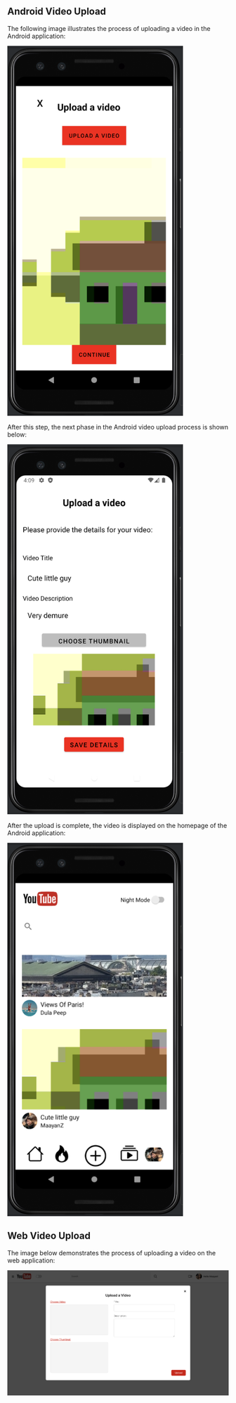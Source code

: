 
## Android Video Upload

The following image illustrates the process of uploading a video in the Android application:

<img src="../images/uploadAndroid.png" alt="Upload in Android - Step 1" width="400"/>

After this step, the next phase in the Android video upload process is shown below:

<img src="../images/upload2Anroid.png" alt="Upload in Android - Step 2" width="400"/>

After the upload is complete, the video is displayed on the homepage of the Android application:

<img src="../images/upload3Android.png" alt="Video in HomePage" width="400"/>


## Web Video Upload

The image below demonstrates the process of uploading a video on the web application:

![Upload in Web](../images/uploadWeb.png)
